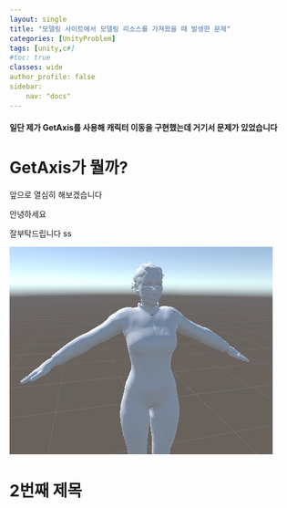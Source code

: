 ```yaml
---
layout: single
title: "모델링 사이트에서 모델링 리소스를 가져왔을 때 발생한 문제"
categories: [UnityProblem]
tags: [unity,c#]
#toc: true
classes: wide
author_profile: false
sidebar:    
    nav: "docs"
---
```



<h4>일단 제가 GetAxis를 사용해 캐릭터 이동을 구현했는데 거기서 문제가 있었습니다</h4>


# GetAxis가 뭘까?
앞으로 열심히 해보겠습니다

안녕하세요

잘부탁드립니다  ss

![woman](../images/2022-11-17-first/woman-1669197353470-5.png)

# 2번째 제목


